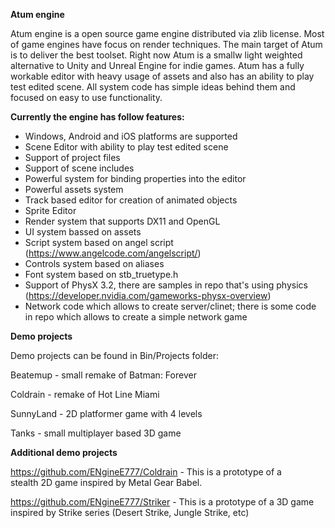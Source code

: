 
**Atum engine**

Atum engine is a open source game engine distributed via zlib license. Most of game engines have focus
on render techniques. The main target of Atum is to deliver the best toolset. Right now Atum is a smallw
light weighted alternative to Unity and Unreal Engine for indie games. Atum has a fully workable
editor with heavy usage of assets and also has an ability to play test edited scene. All system code has
simple ideas behind them and focused on easy to use functionality.

**Currently the engine has follow features:**

- Windows, Android and iOS platforms are supported
- Scene Editor with ability to play test edited scene
- Support of project files
- Support of scene includes
- Powerful system for binding properties into the editor
- Powerful assets system
- Track based editor for creation of animated objects
- Sprite Editor
- Render system that supports DX11 and OpenGL
- UI system bassed on assets
- Script system based on angel script (https://www.angelcode.com/angelscript/)
- Controls system based on aliases
- Font system based on stb_truetype.h
- Support of PhysX 3.2, there are samples in repo that's using physics (https://developer.nvidia.com/gameworks-physx-overview)
- Network code which allows to create server/clinet; there is some code in repo which allows
  to create a simple network game

**Demo projects**

  Demo projects can be found in Bin/Projects folder:

  Beatemup - small remake of Batman: Forever

  Coldrain - remake of Hot Line Miami

  SunnyLand - 2D platformer game with 4 levels

  Tanks - small multiplayer based 3D game


**Additional demo projects**

  https://github.com/ENgineE777/Coldrain - This is a prototype of a stealth 2D game inspired by Metal Gear Babel.

  https://github.com/ENgineE777/Striker - This is a prototype of a 3D game inspired by Strike series (Desert Strike, Jungle Strike, etc)
